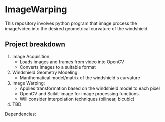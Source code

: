 # ImageWarping
This repository involves python program that image process the image/video into the desired geometrical curvature of the windshield. 

## Project breakdown
1. Image Acquisition:
    - Loads images and frames from video into OpenCV
    - Converts images to a suitable format
2. Windshield Geometry Modeling:
    - Manthematical model/matrix of the windshield's curvature
3. Image Warping:
    - Applies transformation based on the windshield model to each pixel
    - OpenCV and Scikit-image for image processing functions.
    - Will consider interpolation techniques (bilinear, bicubic)
4. TBD

Dependencies:
